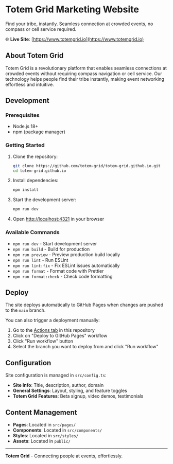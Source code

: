 # Totem Grid Marketing Website

Find your tribe, instantly. Seamless connection at crowded events, no compass or cell service required.

🌐 **Live Site**: [https://www.totemgrid.io](https://www.totemgrid.io)

## About Totem Grid

Totem Grid is a revolutionary platform that enables seamless connections at crowded events without requiring compass navigation or cell service. Our technology helps people find their tribe instantly, making event networking effortless and intuitive.

## Development

### Prerequisites

- Node.js 18+
- npm (package manager)

### Getting Started

1. Clone the repository:
   ```bash
   git clone https://github.com/totem-grid/totem-grid.github.io.git
   cd totem-grid.github.io
   ```

2. Install dependencies:
   ```bash
   npm install
   ```

3. Start the development server:
   ```bash
   npm run dev
   ```

4. Open [http://localhost:4321](http://localhost:4321) in your browser

### Available Commands

- `npm run dev` - Start development server
- `npm run build` - Build for production
- `npm run preview` - Preview production build locally
- `npm run lint` - Run ESLint
- `npm run lint:fix` - Fix ESLint issues automatically
- `npm run format` - Format code with Prettier
- `npm run format:check` - Check code formatting

## Deploy

The site deploys automatically to GitHub Pages when changes are pushed to the `main` branch.

You can also trigger a deployment manually:

1. Go to the [Actions tab](https://github.com/totem-grid/totem-grid.github.io/actions) in this repository
2. Click on "Deploy to GitHub Pages" workflow
3. Click "Run workflow" button
4. Select the branch you want to deploy from and click "Run workflow"

## Configuration

Site configuration is managed in `src/config.ts`:

- **Site Info**: Title, description, author, domain
- **General Settings**: Layout, styling, and feature toggles
- **Totem Grid Features**: Beta signup, video demos, testimonials

## Content Management

- **Pages**: Located in `src/pages/`
- **Components**: Located in `src/components/`
- **Styles**: Located in `src/styles/`
- **Assets**: Located in `public/`

---

**Totem Grid** - Connecting people at events, effortlessly.
